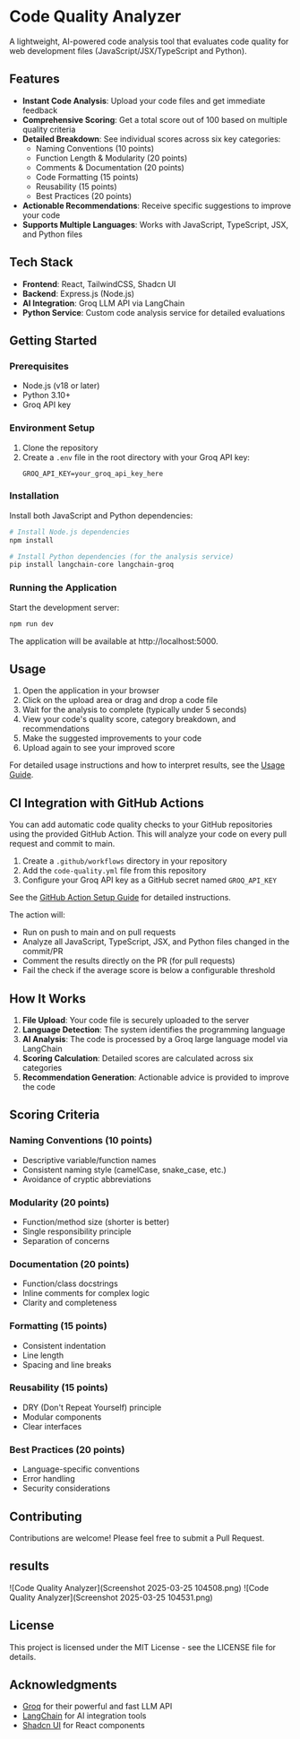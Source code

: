 # Code Quality Analyzer

A lightweight, AI-powered code analysis tool that evaluates code quality for web development files (JavaScript/JSX/TypeScript and Python).


## Features

- **Instant Code Analysis**: Upload your code files and get immediate feedback
- **Comprehensive Scoring**: Get a total score out of 100 based on multiple quality criteria
- **Detailed Breakdown**: See individual scores across six key categories:
  - Naming Conventions (10 points)
  - Function Length & Modularity (20 points)
  - Comments & Documentation (20 points)
  - Code Formatting (15 points)
  - Reusability (15 points)
  - Best Practices (20 points)
- **Actionable Recommendations**: Receive specific suggestions to improve your code
- **Supports Multiple Languages**: Works with JavaScript, TypeScript, JSX, and Python files

## Tech Stack

- **Frontend**: React, TailwindCSS, Shadcn UI
- **Backend**: Express.js (Node.js)
- **AI Integration**: Groq LLM API via LangChain
- **Python Service**: Custom code analysis service for detailed evaluations

## Getting Started

### Prerequisites

- Node.js (v18 or later)
- Python 3.10+ 
- Groq API key

### Environment Setup

1. Clone the repository
2. Create a `.env` file in the root directory with your Groq API key:
   ```
   GROQ_API_KEY=your_groq_api_key_here
   ```

### Installation

Install both JavaScript and Python dependencies:

```bash
# Install Node.js dependencies
npm install

# Install Python dependencies (for the analysis service)
pip install langchain-core langchain-groq
```

### Running the Application

Start the development server:

```bash
npm run dev
```

The application will be available at http://localhost:5000.

## Usage

1. Open the application in your browser
2. Click on the upload area or drag and drop a code file
3. Wait for the analysis to complete (typically under 5 seconds)
4. View your code's quality score, category breakdown, and recommendations
5. Make the suggested improvements to your code
6. Upload again to see your improved score

For detailed usage instructions and how to interpret results, see the [Usage Guide](docs/usage-guide.md).

## CI Integration with GitHub Actions

You can add automatic code quality checks to your GitHub repositories using the provided GitHub Action. This will analyze your code on every pull request and commit to main.

1. Create a `.github/workflows` directory in your repository
2. Add the `code-quality.yml` file from this repository
3. Configure your Groq API key as a GitHub secret named `GROQ_API_KEY`

See the [GitHub Action Setup Guide](docs/github-action-setup.md) for detailed instructions.

The action will:
- Run on push to main and on pull requests
- Analyze all JavaScript, TypeScript, JSX, and Python files changed in the commit/PR
- Comment the results directly on the PR (for pull requests)
- Fail the check if the average score is below a configurable threshold

## How It Works

1. **File Upload**: Your code file is securely uploaded to the server
2. **Language Detection**: The system identifies the programming language
3. **AI Analysis**: The code is processed by a Groq large language model via LangChain
4. **Scoring Calculation**: Detailed scores are calculated across six categories
5. **Recommendation Generation**: Actionable advice is provided to improve the code

## Scoring Criteria

### Naming Conventions (10 points)
- Descriptive variable/function names
- Consistent naming style (camelCase, snake_case, etc.)
- Avoidance of cryptic abbreviations

### Modularity (20 points)
- Function/method size (shorter is better)
- Single responsibility principle
- Separation of concerns

### Documentation (20 points)
- Function/class docstrings
- Inline comments for complex logic
- Clarity and completeness

### Formatting (15 points)
- Consistent indentation
- Line length
- Spacing and line breaks

### Reusability (15 points)
- DRY (Don't Repeat Yourself) principle
- Modular components
- Clear interfaces

### Best Practices (20 points)
- Language-specific conventions
- Error handling
- Security considerations

## Contributing

Contributions are welcome! Please feel free to submit a Pull Request.

## results

![Code Quality Analyzer](Screenshot 2025-03-25 104508.png)
![Code Quality Analyzer](Screenshot 2025-03-25 104531.png)

## License

This project is licensed under the MIT License - see the LICENSE file for details.

## Acknowledgments

- [Groq](https://groq.com/) for their powerful and fast LLM API
- [LangChain](https://langchain.com/) for AI integration tools
- [Shadcn UI](https://ui.shadcn.com/) for React components
